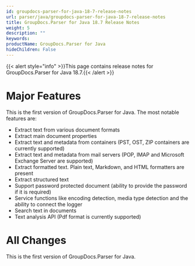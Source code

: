 ```yaml
---
id: groupdocs-parser-for-java-18-7-release-notes
url: parser/java/groupdocs-parser-for-java-18-7-release-notes
title: GroupDocs.Parser for Java 18.7 Release Notes
weight: 5
description: ""
keywords: 
productName: GroupDocs.Parser for Java
hideChildren: False
---
```

{{< alert style="info" >}}This page contains release notes for GroupDocs.Parser for Java 18.7.{{< /alert >}}

# Major Features

This is the first version of GroupDocs.Parser for Java. The most notable features are:

*   Extract text from various document formats
*   Extract main document properties
*   Extract text and metadata from containers (PST, OST, ZIP containers are currently supported)
*   Extract text and metadata from mail servers (POP, IMAP and Microsoft Exchange Server are supported)
*   Extract formatted text. Plain text, Markdown, and HTML formatters are present
*   Extract structured text
*   Support password protected document (ability to provide the password if it is required)
*   Service functions like encoding detection, media type detection and the ability to connect the logger
*   Search text in documents
*   Text analysis API (Pdf format is currently supported)

# All Changes

This is the first version of GroupDocs.Parser for Java.

